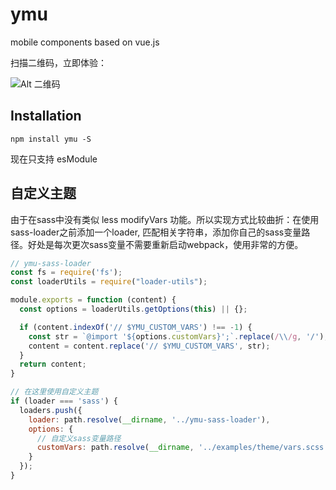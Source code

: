 # ymu

mobile components based on vue.js

扫描二维码，立即体验：

![Alt 二维码](http://c1.airtlab.com/ymuqr.png)

## Installation

```shell
npm install ymu -S
```

现在只支持 esModule

## 自定义主题

由于在sass中没有类似 less modifyVars 功能。所以实现方式比较曲折：在使用sass-loader之前添加一个loader, 匹配相关字符串，添加你自己的sass变量路径。好处是每次更次sass变量不需要重新启动webpack，使用非常的方便。

```js
// ymu-sass-loader
const fs = require('fs');
const loaderUtils = require("loader-utils");

module.exports = function (content) {
  const options = loaderUtils.getOptions(this) || {};

  if (content.indexOf('// $YMU_CUSTOM_VARS') !== -1) {
    const str = `@import '${options.customVars}';`.replace(/\\/g, '/');
    content = content.replace('// $YMU_CUSTOM_VARS', str);
  }
  return content;
}
```

```js
// 在这里使用自定义主题
if (loader === 'sass') {
  loaders.push({
    loader: path.resolve(__dirname, '../ymu-sass-loader'),
    options: {
      // 自定义sass变量路径
      customVars: path.resolve(__dirname, '../examples/theme/vars.scss')
    }
  });
}
```
